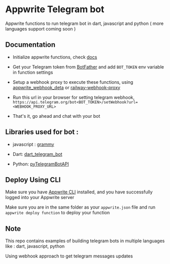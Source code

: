 # Appwrite Telegram bot

Appwrite functions to run telegram bot in dart, javascript and python ( more languages support coming soon )


## Documentation

-  Initialize appwrite functions, check [docs](https://appwrite.io/docs/functions)


-  Get your Telegram token from [BotFather](https://t.me/BotFather) and add `BOT_TOKEN` env variable in function settings


-  Setup a webhook proxy to execute these functions, using [appwrite_webhook_deta](https://github.com/rohitsangwan01/appwrite_webhook_deta) or [railway-webhook-proxy](https://github.com/Meldiron/railway-webhook-proxy)


-  Run this url in your browser for setting telegram webhook, `https://api.telegram.org/bot<BOT_TOKEN>/setWebhook?url=<WEBHOOK_PROXY_URL>` 


-  That's it, go ahead and chat with your bot


## Libraries used for bot :

-  javascript : [grammy](https://github.com/grammyjs/grammY)

-  Dart: [dart_telegram_bot](https://github.com/KaikyuLotus/dart-telegram-bot)

-  Python: [pyTelegramBotAPI](https://github.com/eternnoir/pyTelegramBotAPI)

## Deploy Using CLI

Make sure you have [Appwrite CLI](https://appwrite.io/docs/command-line#installation) installed, and you have successfully logged into your Appwrite server

Make sure you are in the same folder as your `appwrite.json` file and run `appwrite deploy function` to deploy your function


## Note 

This repo contains examples of building telegram bots in multiple languages like : dart, javascript, python

Using webhook approach to get telegram messages updates

